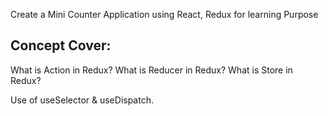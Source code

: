 Create a Mini Counter Application using React, Redux for learning Purpose 

Concept Cover:
--------------
What is Action in Redux?
What is Reducer in Redux?
What is Store in Redux?

Use of useSelector & useDispatch.
